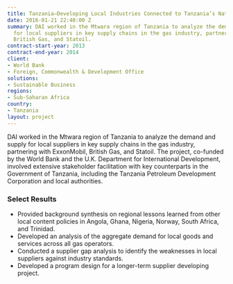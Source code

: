 ```yaml
---
title: Tanzania—Developing Local Industries Connected to Tanzania’s Natural Gas Discoveries
date: 2016-01-21 22:40:00 Z
summary: DAI worked in the Mtwara region of Tanzania to analyze the demand and supply
  for local suppliers in key supply chains in the gas industry, partnering with ExxonMobil,
  British Gas, and Statoil.
contract-start-year: 2013
contract-end-year: 2014
client:
- World Bank
- Foreign, Commonwealth & Development Office
solutions:
- Sustainable Business
regions:
- Sub-Saharan Africa
country:
- Tanzania
layout: project
---
```


DAI worked in the Mtwara region of Tanzania to analyze the demand and supply for local suppliers in key supply chains in the gas industry, partnering with ExxonMobil, British Gas, and Statoil. The project, co-funded by the World Bank and the U.K. Department for International Development, involved extensive stakeholder facilitation with key counterparts in the Government of Tanzania, including the Tanzania Petroleum Development Corporation and local authorities.

### Select Results

* Provided background synthesis on regional lessons learned from other local content policies in Angola, Ghana, Nigeria, Norway, South Africa, and Trinidad.
* Developed an analysis of the aggregate demand for local goods and services across all gas operators.
* Conducted a supplier gap analysis to identify the weaknesses in local suppliers against industry standards.
* Developed a program design for a longer-term supplier developing project.
